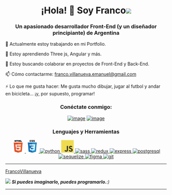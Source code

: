 <h1 align="center">¡Hola! 👋 Soy Franco<img height="40" src="https://emoji.gg/assets/emoji/7333-parrotdance.gif"></h1>
<h3 align="center">Un apasionado desarrollador Front-End (y un diseñador principiante) de Argentina</h3>

🔭 Actualmente estoy trabajando en mi Portfolio.

🌱 Estoy aprendiendo Three js, Angular y más.

👯 Estoy buscando colaborar en proyectos de Front-End y Back-End.

📫 Cómo contactarme: franco.villanueva.emanuel@gmail.com

⚡ Lo que me gusta hacer: Me gusta mucho dibujar, jugar al futbol y andar en bicicleta... ¡y, por supuesto, programar!

<h3 align="center">Conéctate conmigo:</h3>
<div align="center">

[![image](https://img.shields.io/badge/LinkedIn-0077B5?style=for-the-badge&logo=linkedin&logoColor=white)](https://www.linkedin.com/in/franco-villanueva-b72b95237/)
[![image](https://img.shields.io/badge/Instagram-E4405F?style=for-the-badge&logo=instagram&logoColor=white)](https://www.instagram.com/francoevillanueva/)
  
</div>

<h3 align="center">Lenguajes y Herramientas</h3>

<p align="center"> 
  <a href="https://www.w3.org/html/" target="_blank"> 
    <img src="https://raw.githubusercontent.com/devicons/devicon/master/icons/html5/html5-original-wordmark.svg" alt="html5" width="40" height="40"/> 
  </a>
  <a href="https://www.w3schools.com/css/" target="_blank"> 
    <img src="https://raw.githubusercontent.com/devicons/devicon/master/icons/css3/css3-original-wordmark.svg" alt="css3" width="40" height="40"/> 
  </a> 
  <a href="https://www.python.org" target="_blank"> 
    <img src="https://www.svgrepo.com/show/354259/react.svg" alt="python" width="40" height="40"/> 
  </a>  
  <a href="https://developer.mozilla.org/en-US/docs/Web/JavaScript" target="_blank"> 
    <img src="https://raw.githubusercontent.com/devicons/devicon/master/icons/javascript/javascript-original.svg" alt="javascript" width="40" height="40"/> 
  </a>
  <a href="https://www.svgrepo.com/show/374061/sass.svg" target="_blank"> 
    <img src="https://www.svgrepo.com/show/374061/sass.svg" alt="sass" width="40" height="40"/> 
  </a>
  <a href="https://www.svgrepo.com/show/452093/redux.svg" target="_blank"> 
    <img src="https://www.svgrepo.com/show/452093/redux.svg" alt="redux" width="40" height="40"/> 
  </a> 
  <a href="https://www.svgrepo.com/show/353724/express.svg" target="_blank"> 
    <img src="https://www.svgrepo.com/show/353724/express.svg" alt="express" width="40" height="40"/> 
  </a>
  <a href="https://www.svgrepo.com/show/354200/postgresql.svg" target="_blank"> 
    <img src="https://www.svgrepo.com/show/354200/postgresql.svg" alt="postgresql" width="40" height="40"/> 
  </a>
  <a href="https://www.svgrepo.com/show/374071/sequelize.svg" target="_blank"> 
    <img src="https://www.svgrepo.com/show/374071/sequelize.svg" alt="sequelize" width="40" height="40"/> 
  </a>
  <a href="https://www.svgrepo.com/show/452202/figma.svg" target="_blank"> 
    <img src="https://www.svgrepo.com/show/452202/figma.svg" alt="figma" width="40" height="40"/> 
  </a>
  <a href="https://git-scm.com/" target="_blank"> 
    <img src="https://www.vectorlogo.zone/logos/git-scm/git-scm-icon.svg" alt="git" width="40" height="40"/> 
  </a>
</p>



------

[FrancoVillanueva](https://github.com/Franco-Villanueva)

<img src="https://media.giphy.com/media/LnQjpWaON8nhr21vNW/giphy.gif" width="60"> <em><b>
Si puedes imaginarlo, puedes programarlo.</b>:)</em>

---
